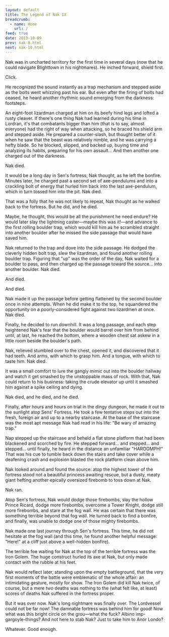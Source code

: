 ```yaml
---
layout: default
title: The Legend of Nak IX
breadcrumb:
  - name: Home
    url: /
feed: true
date: 2013-10-09
prev: nak-8.html
next: nak-10.html
---
```

Nak was in uncharted territory for the first time in several days (now that he could navigate Blighttown in his nightmares).  He inched forward, shield first.

Click.

He recognized the sound instantly as a trap mechanism and stepped aside as the bolts went whizzing past his ear.  But even after the firing of bolts had ceased, he heard another rhythmic sound emerging from the darkness: footsteps.

An eight-foot lizardman charged at him on its beefy hind legs and lofted a rusty cleaver.  If there's one thing Nak had learned during his time in Lordran, it's that combatants bigger than him (that is to say, almost everyone) had the right of way when attacking, so he braced his shield arm and stepped aside.  He prepared a counter-slash, but thought better of it when he saw that the beast was relatively nimble, and he was carrying a hefty blade.  So he blocked, slipped, and backed up, buying time and analyzing its habits, preparing for his own assault...  And then another one charged out of the darkness.

Nak died.

It would be a long day in Sen's fortress, Nak thought, as he left the bonfire.  Minutes later, he charged past a second set of axe-pendulums and into a crackling bolt of energy that hurled him back into the last axe-pendulum, which in turn tossed him into the pit.  Nak died.

That was a folly that he was not likely to repeat, Nak thought as he walked back to the fortress.  But he did, and he died.

Maybe, he thought, this would be all the punishment he need endure?  He would later slay the lightning caster—maybe this was it!—and advance to the first rolling boulder trap, which would kill him as he scrambled straight into another boulder after he missed the side passage that would have saved him.

Nak returned to the trap and dove into the side passage.  He dodged the cleverly hidden bolt trap, slew the lizardman, and found another rolling boulder trap.  Figuring that "up" was the order of the day, Nak waited for a boulder to pass, and then charged up the passage toward the source... into another boulder.  Nak died.

And died.

And died.

Nak made it up the passage before getting flattened by the second boulder once in nine attempts.  When he did make it to the top, he squandered the opportunity on a poorly-considered fight against two lizardmen at once.  Nak died.

Finally, he decided to run downhill.  It was a long passage, and each step heightened Nak's fear that the boulder would barrel over him from behind until, at last, he reached the bottom, where a wooden chest sat askew in a little room beside the boulder's path.

Nak, relieved stumbled over to the chest, opened it, and discovered that it had teeth.  And arms, with which to grasp him.  And a tongue, with which to taste him.  Nak died.

It was a small comfort to lure the gangly mimic out into the boulder hallway and watch it get smashed by the unstoppable mass of rock.  With that, Nak could return to his business: taking the crude elevator up until it smashed him against a spike ceiling and dying.

Nak died, and he died, and he died.

Finally, after hours and hours on trial in the dingy dungeon, he made it out to the sunlight atop Sens' Fortress.  He took a few tentative steps out into the fresh, foreign air and up to a nearby staircase.  At the base of the staircase was the most apt message Nak had read in his life: "Be wary of amazing trap."

Nap stepped up the staircase and beheld a flat stone platform that had been blackened and scorched by fire.  He stepped forward... and stepped... and stepped... until finally, he heard in the distance an unfamiliar "HAROOMPH!"  That was his cue to tumble back down the stairs and take cover while a deafening crash and explosion blasted the rock platform clean above him.

Nak looked around and found the source: atop the highest tower of the fortress stood not a beautiful princess awaiting rescue, but a dusty, meaty giant hefting another epically oversized firebomb to toss down at Nak.

Nak ran.

Atop Sen's fortress, Nak would dodge those firebombs, slay the hollow Prince Ricard, dodge more firebombs, overcome a Tower Knight, dodge still more firebombs, and stare at the fog wall.  He was certain that there was something terrible beyond that fog wall.  He turned back to find a bonfire, and finally, was unable to dodge one of those mighty firebombs.

Nak made one last journey through Sen's fortress.  This time, he did not hesitate at the fog wall (and this time, he found another helpful message: "Here!" at a cliff just above a well-hidden bonfire).

The terrible foe waiting for Nak at the top of the terrible fortress was the Iron Golem.  The huge construct hurled its axe at Nak, but only made contact with the rubble at his feet.

Nak would reflect later, standing upon the empty battleground, that the very first moments of the battle were emblematic of the whole affair: an intimidating gesture, mostly for show.  The Iron Golem did kill Nak twice, of course, but a mere *two* deaths was nothing to the (what felt like, at least) scores of deaths Nak suffered in the fortress proper.

But it was over now.  Nak's long nightmare was finally over.  The Lordvessel could not be far now!  The damnable fortress was behind him for good!  Now what was this bright circle on the grou—what the fuck?  Albino imp-gargoyle-things?  And not here to stab Nak?  Just to take him to Anor Londo?

Whatever.  Good enough.

